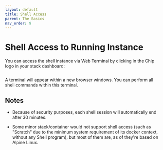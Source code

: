 ```yaml
---
layout: default
title: Shell Access
parent: The Basics
nav_order: 9
---
```


# Shell Access to Running Instance

You can access the shell instance via Web Terminal by clicking in the Chip logo in your stack dashboard:

![]()

A terminal will appear within a new browser windows.
You can perform all shell commands within this terminal.


## Notes

- Because of security purposes, each shell session will automatically end after 30 minutes.

- Some minor stack/container would not support shell access (such as "Scratch" due to the minimum system requirement of its docker context, without any Shell program), but most of them are, as of they're based on Alpine Linux.

